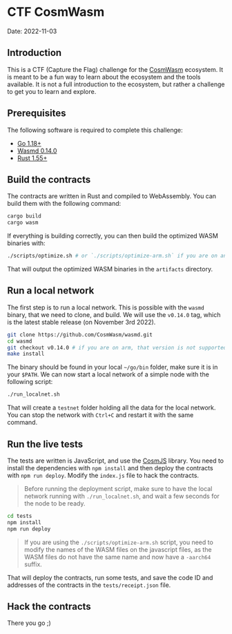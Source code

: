 # CTF CosmWasm

Date: 2022-11-03

## Introduction

This is a CTF (Capture the Flag) challenge for the [CosmWasm](https://cosmwasm.com/) ecosystem. It is meant to be a fun way to learn about the ecosystem and the tools available. It is not a full introduction to the ecosystem, but rather a challenge to get you to learn and explore.

## Prerequisites

The following software is required to complete this challenge:

* [Go 1.18+](https://golang.org/dl/)
* [Wasmd 0.14.0](https://github.com/CosmWasm/wasmd/tree/v0.14.0)
* [Rust 1.55+](https://www.rust-lang.org/tools/install)

## Build the contracts

The contracts are written in Rust and compiled to WebAssembly. You can build them with the following command:

```bash
cargo build
cargo wasm
```

If everything is building correctly, you can then build the optimized WASM binaries with:

```bash
./scripts/optimize.sh # or `./scripts/optimize-arm.sh` if you are on an ARM machine
```

That will output the optimized WASM binaries in the `artifacts` directory.

## Run a local network

The first step is to run a local network. This is possible with the `wasmd` binary, that we need to clone, and build. We will use the `v0.14.0` tag, which is the latest stable release (on November 3rd 2022).

```bash
git clone https://github.com/CosmWasm/wasmd.git
cd wasmd
git checkout v0.14.0 # if you are on arm, that version is not supported yet -- use the origin/main branch
make install
```

The binary should be found in your local `~/go/bin` folder, make sure it is in your `$PATH`. We can now start a local network of a simple node with the following script:

```bash
./run_localnet.sh
```

That will create a `testnet` folder holding all the data for the local network. You can stop the network with `Ctrl+C` and restart it with the same command.

## Run the live tests

The tests are written is JavaScript, and use the [CosmJS](https://github.com/cosmos/cosmjs) library. You need to install the dependencies with `npm install` and then deploy the contracts with `npm run deploy`. Modify the `index.js` file to hack the contracts.

> Before running the deployment script, make sure to have the local network running with `./run_localnet.sh`, and wait a few seconds for the node to be ready.

```bash
cd tests
npm install
npm run deploy
```

> If you are using the `./scripts/optimize-arm.sh` script, you need to modify the names of the WASM files on the javascript files, as the WASM files do not have the same name and now have a `-aarch64` suffix.

That will deploy the contracts, run some tests, and save the code ID and addresses of the contracts in the `tests/receipt.json` file.

## Hack the contracts

There you go ;)
